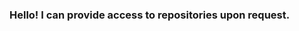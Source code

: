 ### Hello! I can provide access to repositories upon request.

<!--
**jsalawu/jsalawu** is a ✨ _special_ ✨ repository because its `README.md` (this file) appears on your GitHub profile.

Jessica Salawu

Here are some ideas to get you started: 

- 🔭 I’m currently working on ...
- 🌱 I’m currently learning ...
- 👯 I’m looking to collaborate on ...
- 🤔 I’m looking for help with ...
- 💬 Ask me about ...
- 📫 How to reach me: ...
- 😄 Pronouns: ...
- ⚡ Fun fact: ...
-->
